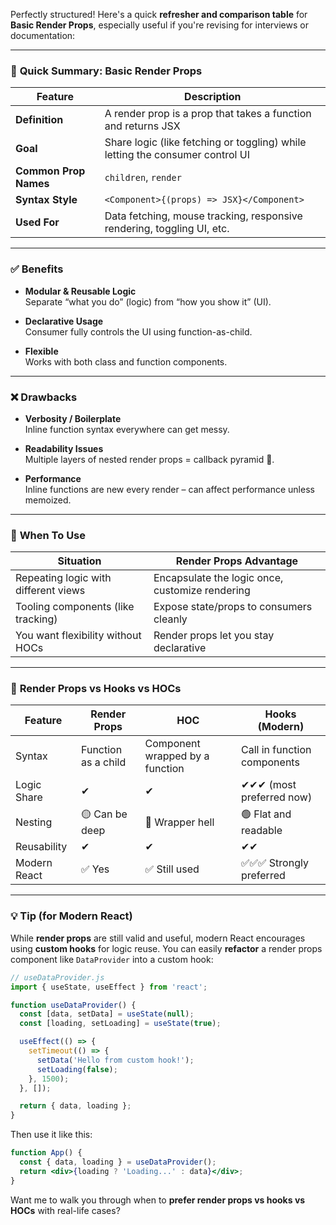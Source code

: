 Perfectly structured! Here's a quick **refresher and comparison table** for **Basic Render Props**, especially useful if you're revising for interviews or documentation:

---

### 📌 **Quick Summary: Basic Render Props**

| Feature                  | Description                                                                 |
|--------------------------|-----------------------------------------------------------------------------|
| **Definition**           | A render prop is a prop that takes a function and returns JSX               |
| **Goal**                 | Share logic (like fetching or toggling) while letting the consumer control UI |
| **Common Prop Names**    | `children`, `render`                                                        |
| **Syntax Style**         | `<Component>{(props) => JSX}</Component>`                                   |
| **Used For**             | Data fetching, mouse tracking, responsive rendering, toggling UI, etc.       |

---

### ✅ **Benefits**

- **Modular & Reusable Logic**  
  Separate “what you do” (logic) from “how you show it” (UI).
  
- **Declarative Usage**  
  Consumer fully controls the UI using function-as-child.

- **Flexible**  
  Works with both class and function components.

---

### ❌ **Drawbacks**

- **Verbosity / Boilerplate**  
  Inline function syntax everywhere can get messy.

- **Readability Issues**  
  Multiple layers of nested render props = callback pyramid 🧱.

- **Performance**  
  Inline functions are new every render – can affect performance unless memoized.

---

### 🧠 **When To Use**

| Situation                             | Render Props Advantage                          |
|---------------------------------------|--------------------------------------------------|
| Repeating logic with different views | Encapsulate the logic once, customize rendering |
| Tooling components (like tracking)    | Expose state/props to consumers cleanly         |
| You want flexibility without HOCs     | Render props let you stay declarative           |

---

### 🔄 **Render Props vs Hooks vs HOCs**

| Feature      | Render Props                     | HOC                                | Hooks (Modern)                      |
|--------------|----------------------------------|-------------------------------------|-------------------------------------|
| Syntax       | Function as a child              | Component wrapped by a function     | Call in function components         |
| Logic Share  | ✔                                | ✔                                   | ✔✔✔ (most preferred now)            |
| Nesting      | 🟡 Can be deep                    | 🔴 Wrapper hell                     | 🟢 Flat and readable                 |
| Reusability  | ✔                                | ✔                                   | ✔✔                                 |
| Modern React | ✅ Yes                            | ✅ Still used                       | ✅✅✅ Strongly preferred              |

---

### 💡 Tip (for Modern React)

While **render props** are still valid and useful, modern React encourages using **custom hooks** for logic reuse. You can easily **refactor** a render props component like `DataProvider` into a custom hook:

```jsx
// useDataProvider.js
import { useState, useEffect } from 'react';

function useDataProvider() {
  const [data, setData] = useState(null);
  const [loading, setLoading] = useState(true);

  useEffect(() => {
    setTimeout(() => {
      setData('Hello from custom hook!');
      setLoading(false);
    }, 1500);
  }, []);

  return { data, loading };
}
```

Then use it like this:

```jsx
function App() {
  const { data, loading } = useDataProvider();
  return <div>{loading ? 'Loading...' : data}</div>;
}
```

Want me to walk you through when to **prefer render props vs hooks vs HOCs** with real-life cases?
